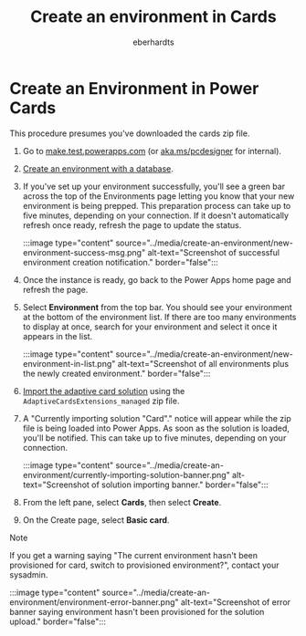 ﻿---
title: "Create an environment in Cards"
description: "Learn how to create an environment in cards for your team"
keywords: "Power Cards, Power Cards Designer, Power Apps, Cards"
ms.date: 03/18/2022
ms.topic: article
author: eberhardts
ms.author: v-eberhardts
manager: shellyha
ms.reviewer: 
ms.custom: 
ms.collection: 
---

# Create an Environment in Power Cards

This procedure presumes you've downloaded the cards zip file.

1. Go to [make.test.powerapps.com](https://www.make.test.powerapps.com) (or [aka.ms/pcdesigner](https://www.aka.ms/pcdesigner) for internal).

1. [Create an environment with a database](/power-platform/admin/create-environment#create-an-environment-with-a-database).

1. If you've set up your environment successfully, you'll see a green bar across the top of the Environments page letting you know that your new environment is being prepped. This preparation process can take up to five minutes, depending on your connection. If it doesn't automatically refresh once ready, refresh the page to update the status.

    :::image type="content" source="../media/create-an-environment/new-environment-success-msg.png" alt-text="Screenshot of successful environment creation notification." border="false":::

1. Once the instance is ready, go back to the Power Apps home page and refresh the page.

1. Select **Environment** from the top bar. You should see your environment at the bottom of the environment list. If there are too many environments to display at once, search for your environment and select it once it appears in the list.

    :::image type="content" source="../media/create-an-environment/new-environment-in-list.png" alt-text="Screenshot of all environments plus the newly created environment." border="false":::

1. [Import the adaptive card solution](powerapps/maker/data-platform/import-update-export-solutions) using the `AdaptiveCardsExtensions_managed` zip file.

1. A "Currently importing solution "Card"." notice will appear while the zip file is being loaded into Power Apps. As soon as the solution is loaded, you'll be notified. This can take up to five minutes, depending on your connection.

    :::image type="content" source="../media/create-an-environment/currently-importing-solution-banner.png" alt-text="Screenshot of solution importing banner." border="false":::

1. From the left pane, select **Cards**, then select **Create**.

1. On the Create page, select **Basic card**.

> [!NOTE]
> If you get a warning saying "The current environment hasn't been provisioned for card, switch to provisioned environment?", contact your sysadmin.
>
> :::image type="content" source="../media/create-an-environment/environment-error-banner.png" alt-text="Screenshot of error banner saying environment hasn't been provisioned for the solution upload." border="false":::

